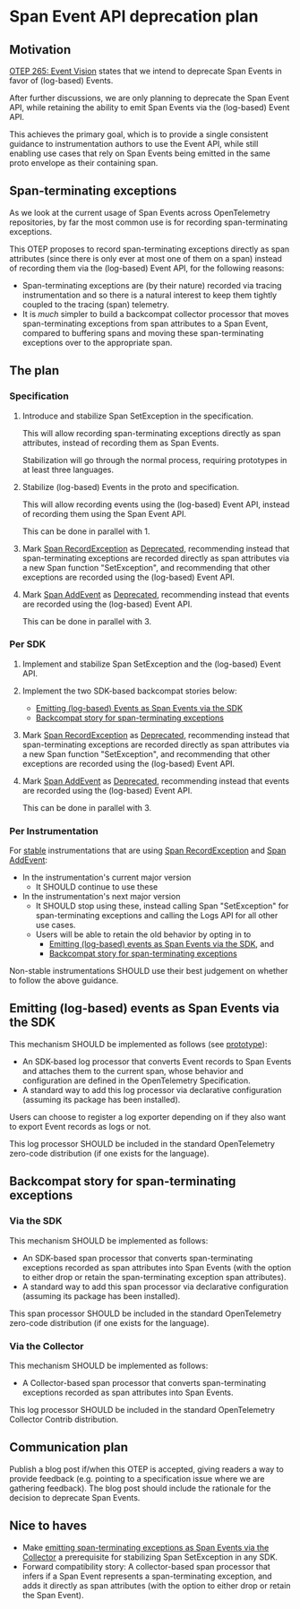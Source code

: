 # Span Event API deprecation plan

## Motivation

[OTEP 265: Event Vision](0265-event-vision.md) states that we intend to
deprecate Span Events in favor of (log-based) Events.

After further discussions, we are only planning to deprecate the Span Event
API, while retaining the ability to emit Span Events via the (log-based)
Event API.

This achieves the primary goal, which is to provide a single consistent
guidance to instrumentation authors to use the Event API, while still
enabling use cases that rely on Span Events being emitted in the same proto
envelope as their containing span.

## Span-terminating exceptions

As we look at the current usage of Span Events across OpenTelemetry
repositories, by far the most common use is for recording span-terminating
exceptions.

This OTEP proposes to record span-terminating exceptions directly as span
attributes (since there is only ever at most one of them on a span) instead
of recording them via the (log-based) Event API, for the following reasons:

- Span-terminating exceptions are (by their nature) recorded via tracing
  instrumentation and so there is a natural interest to keep them tightly
  coupled to the tracing (span) telemetry.
- It is _much_ simpler to build a backcompat collector processor that moves
  span-terminating exceptions from span attributes to a Span Event,
  compared to buffering spans and moving these span-terminating exceptions
  over to the appropriate span.

## The plan

### Specification

1. Introduce and stabilize Span SetException in the specification.

   This will allow recording span-terminating exceptions directly as span
   attributes, instead of recording them as Span Events.

   Stabilization will go through the normal process, requiring prototypes
   in at least three languages.

2. Stabilize (log-based) Events in the proto and specification.

   This will allow recording events using the (log-based) Event API,
   instead of recording them using the Span Event API.

   This can be done in parallel with 1.

3. Mark [Span RecordException](../specification/trace/api.md#record-exception)
   as [Deprecated](../specification/document-status.md#lifecycle-status),
   recommending instead that span-terminating exceptions are recorded directly
   as span attributes via a new Span function "SetException", and recommending
   that other exceptions are recorded using the (log-based) Event API.

4. Mark [Span AddEvent](../specification/trace/api.md#add-events)
   as [Deprecated](../specification/document-status.md#lifecycle-status),
   recommending instead that events are recorded using the (log-based) Event
   API.

   This can be done in parallel with 3.

### Per SDK

1. Implement and stabilize Span SetException and the (log-based) Event API.

2. Implement the two SDK-based backcompat stories below:

   - [Emitting (log-based) Events as Span Events via the SDK](#emitting-log-based-events-as-span-events-via-the-sdk)
   - [Backcompat story for span-terminating exceptions](#via-the-sdk)

3. Mark
   [Span RecordException](../specification/trace/api.md#record-exception)
   as [Deprecated](../specification/document-status.md#lifecycle-status),
   recommending instead that span-terminating exceptions are recorded directly
   as span attributes via a new Span function "SetException", and recommending
   that other exceptions are recorded using the (log-based) Event API.

4. Mark [Span AddEvent](../specification/trace/api.md#add-events)
   as [Deprecated](../specification/document-status.md#lifecycle-status),
   recommending instead that events are recorded using the (log-based) Event
   API.

   This can be done in parallel with 3.

### Per Instrumentation

For [stable](../specification/versioning-and-stability.md#stable)
instrumentations that are using
[Span RecordException](../specification/trace/api.md#record-exception)
and [Span AddEvent](../specification/trace/api.md#add-events):

- In the instrumentation's current major version
  - It SHOULD continue to use these
- In the instrumentation's next major version
  - It SHOULD stop using these,
    instead calling Span "SetException" for span-terminating exceptions
    and calling the Logs API for all other use cases.
  - Users will be able to retain the old behavior by opting in to
    - [Emitting (log-based) events as Span Events via the SDK](#emitting-log-based-events-as-span-events-via-the-sdk), and
    - [Backcompat story for span-terminating exceptions](#backcompat-story-for-span-terminating-exceptions)

Non-stable instrumentations SHOULD use their best judgement on whether to follow
the above guidance.

## Emitting (log-based) events as Span Events via the SDK

This mechanism SHOULD be implemented as follows (see
[prototype](https://github.com/open-telemetry/opentelemetry-java-contrib/blob/80adbe1cf8de647afa32c68f921aef2bbd4dfd71/processors/README.md#event-to-spanevent-bridge)):

- An SDK-based log processor that converts Event records to Span Events
  and attaches them to the current span, whose behavior and configuration
  are defined in the OpenTelemetry Specification.
- A standard way to add this log processor via declarative configuration
  (assuming its package has been installed).

Users can choose to register a log exporter depending on if they also want
to export Event records as logs or not.

This log processor SHOULD be included in the standard
OpenTelemetry zero-code distribution (if one exists for the language).

## Backcompat story for span-terminating exceptions

### Via the SDK

This mechanism SHOULD be implemented as follows:

- An SDK-based span processor that converts span-terminating exceptions
  recorded as span attributes into Span Events
  (with the option to either drop or retain the span-terminating exception
  span attributes).
- A standard way to add this span processor via declarative configuration
  (assuming its package has been installed).

This span processor SHOULD be included in the standard
OpenTelemetry zero-code distribution (if one exists for the language).

### Via the Collector

This mechanism SHOULD be implemented as follows:

- A Collector-based span processor that converts span-terminating exceptions
  recorded as span attributes into Span Events.

This log processor SHOULD be included in the standard
OpenTelemetry Collector Contrib distribution.

## Communication plan

Publish a blog post if/when this OTEP is accepted, giving readers a way to
provide feedback (e.g. pointing to a specification issue where we are
gathering feedback). The blog post should include the rationale for the
decision to deprecate Span Events.

## Nice to haves

- Make [emitting span-terminating exceptions as Span Events via the
  Collector](#via-the-collector)
  a prerequisite for stabilizing Span SetException in any SDK.
- Forward compatibility story: A collector-based span processor that infers
  if a Span Event represents a span-terminating exception, and adds it
  directly as span attributes
  (with the option to either drop or retain the Span Event).
